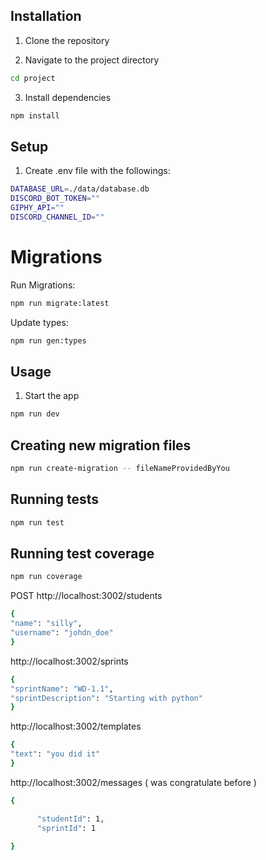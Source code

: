 ## Installation

1. Clone the repository

2. Navigate to the project directory

```bash
cd project
```

3. Install dependencies

```bash
npm install
```

## Setup

1. Create .env file with the followings:

```bash
DATABASE_URL=./data/database.db
DISCORD_BOT_TOKEN=""
GIPHY_API=""
DISCORD_CHANNEL_ID=""
```

# Migrations

Run Migrations:

```bash
npm run migrate:latest
```

Update types:

```bash
npm run gen:types
```

## Usage

1. Start the app

```bash
npm run dev
```

## Creating new migration files

```bash
npm run create-migration -- fileNameProvidedByYou
```

## Running tests

```bash
npm run test
```

## Running test coverage

```bash
npm run coverage
```

POST
http://localhost:3002/students

```bash
{
"name": "silly",
"username": "johdn_doe"
}
```

http://localhost:3002/sprints

```bash
{
"sprintName": "WD-1.1",
"sprintDescription": "Starting with python"
}
```

http://localhost:3002/templates

```bash
{
"text": "you did it"
}
```

http://localhost:3002/messages ( was congratulate before )

```bash
{

      "studentId": 1,
      "sprintId": 1

}
```
